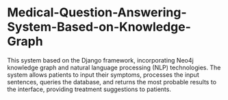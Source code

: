 # Medical-Question-Answering-System-Based-on-Knowledge-Graph
This system based on the Django framework, incorporating Neo4j knowledge  graph and natural language processing (NLP) technologies. The system allows patients to input their symptoms,  processes the input sentences, queries the database, and returns the most probable results to the interface,  providing treatment suggestions to patients. 
